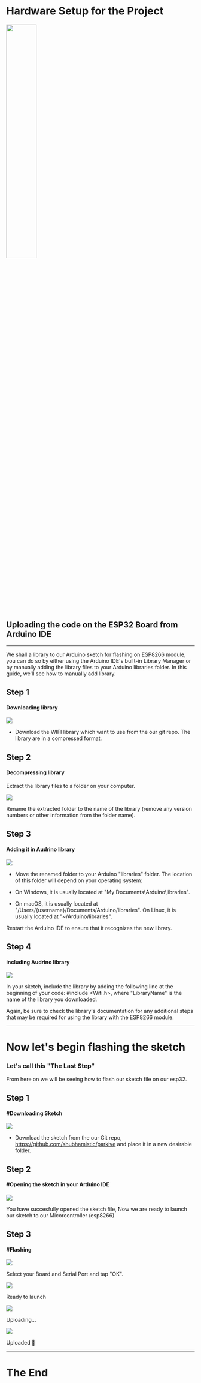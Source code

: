 

# Hardware Setup for the Project

<img src="images/esp32.png"  width="40%">


## Uploading the code on the ESP32 Board from Arduino IDE
---
We shall a library to our Arduino sketch for flashing on ESP8266 module, you can do so by either using the Arduino IDE's built-in Library Manager or by manually adding the library files to your Arduino libraries folder. In this guide, we'll see how to manually add library.

## Step 1
#### Downloading library

<img src="images/wifi.png" >

- Download the WIFI library which want to use from the our git repo. The library are in a compressed format.

## Step 2
#### Decompressing library

Extract the library files to a folder on your computer.

<img src="images/decompressed.png" >


Rename the extracted folder to the name of the library (remove any version numbers or other information from the folder name).


## Step 3
#### Adding it in Audrino library

<img src="images/location.png" >


- Move the renamed folder to your Arduino "libraries" folder. The location of this folder will depend on your operating system:

- On Windows, it is usually located at "My Documents\Arduino\libraries".
- On macOS, it is usually located at "/Users/{username}/Documents/Arduino/libraries".
On Linux, it is usually located at "~/Arduino/libraries".

Restart the Arduino IDE to ensure that it recognizes the new library.

## Step 4
#### including Audrino library

<img src="images/include.png" >

In your sketch, include the library by adding the following line at the beginning of your code: #include <Wifi.h>, where "LibraryName" is the name of the library you downloaded.

Again, be sure to check the library's documentation for any additional steps that may be required for using the library with the ESP8266 module.

---

# Now let's begin flashing the sketch
### Let's call this "The Last Step"

From here on we will be seeing how to flash our sketch file on our esp32.



## Step 1
#### #Downloading Sketch

<img src="images/sketch.png" >

- Download the sketch from the our Git repo, https://github.com/shubhamistic/parkive and place it in a new desirable folder.

## Step 2
#### #Opening the sketch in your Arduino IDE

<img src="images/ide.png" >

 You have succesfully opened the sketch file, Now we are ready to launch our sketch to our Micorcontroller (esp8266)


## Step 3
#### #Flashing

<img src="images/launch.png" >

 Select your Board and Serial Port and tap "OK".

<img src="images/upload.png" >

Ready to launch

 <img src="images/uploading.png" >

 Uploading...


<img src="images/uploading.png" >

 Uploaded 🚀

---
# The End
